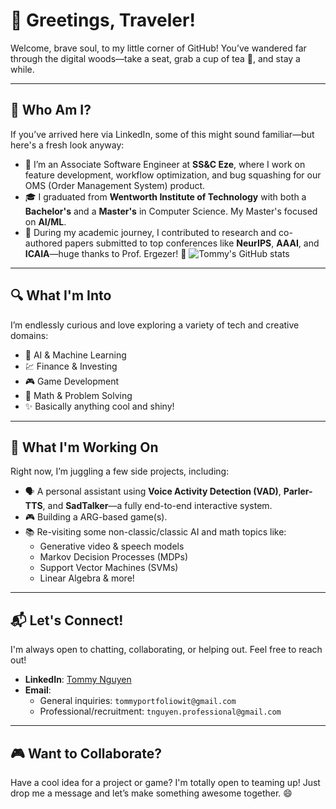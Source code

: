 # 👋 Greetings, Traveler!

Welcome, brave soul, to my little corner of GitHub! You’ve wandered far through the digital woods—take a seat, grab a cup of tea 🍵, and stay a while.

---

## 🧠 Who Am I?

If you’ve arrived here via LinkedIn, some of this might sound familiar—but here's a fresh look anyway:

- 💼 I’m an Associate Software Engineer at **SS&C Eze**, where I work on feature development, workflow optimization, and bug squashing for our OMS (Order Management System) product.
- 🎓 I graduated from **Wentworth Institute of Technology** with both a **Bachelor's** and a **Master's** in Computer Science. My Master's focused on **AI/ML**.
- 🧪 During my academic journey, I contributed to research and co-authored papers submitted to top conferences like **NeurIPS**, **AAAI**, and **ICAIA**—huge thanks to Prof. Ergezer! 🙌
![Tommy's GitHub stats](https://github-readme-stats.vercel.app/api?username=tommy-nguyen-cpu&show_icons=true&theme=radical)
---

## 🔍 What I'm Into

I’m endlessly curious and love exploring a variety of tech and creative domains:

- 🤖 AI & Machine Learning
- 💹 Finance & Investing
- 🎮 Game Development
- 📐 Math & Problem Solving
- ✨ Basically anything cool and shiny!

---

## 🚧 What I'm Working On

Right now, I’m juggling a few side projects, including:

- 🗣️ A personal assistant using **Voice Activity Detection (VAD)**, **Parler-TTS**, and **SadTalker**—a fully end-to-end interactive system.
- 🎮 Building a ARG-based game(s).
- 📚 Re-visiting some non-classic/classic AI and math topics like:
  - Generative video & speech models
  - Markov Decision Processes (MDPs)
  - Support Vector Machines (SVMs)
  - Linear Algebra & more!

---

## 📬 Let's Connect!

I'm always open to chatting, collaborating, or helping out. Feel free to reach out!

- **LinkedIn**: [Tommy Nguyen](https://www.linkedin.com/in/tommy-nguyen-/)
- **Email**:  
  - General inquiries: `tommyportfoliowit@gmail.com`  
  - Professional/recruitment: `tnguyen.professional@gmail.com`

---

## 🎮 Want to Collaborate?

Have a cool idea for a project or game? I'm totally open to teaming up! Just drop me a message and let’s make something awesome together. 😄


<!--
**Tommy-Nguyen-cpu/Tommy-Nguyen-cpu** is a ✨ _special_ ✨ repository because its `README.md` (this file) appears on your GitHub profile.

Here are some ideas to get you started:

- 🔭 I’m currently working on ...
- 🌱 I’m currently learning ...
- 👯 I’m looking to collaborate on ...
- 🤔 I’m looking for help with ...
- 💬 Ask me about ...
- 📫 How to reach me: ...
- 😄 Pronouns: ...
- ⚡ Fun fact: ...
-->
